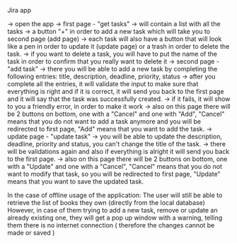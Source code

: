 Jira app

-> open the app
	-> first page - "get tasks"
		-> will contain a list with all the tasks
		-> a button "+" in order to add a new task which will take you to second page (add page)
		-> each task will also have a button that will look like a pen in order to update it (update page) or a trash in order to delete the task.
		-> if you want to delete a task, you will have to put the name of the task in order to confirm that you really want to delete it
	-> second page - "add task"
		-> there you will be able to add a new task by completing the following entries: title, description, deadline, priority, status
		-> after you complete all the entries, it will validate the input to make sure that everything is right and if it is correct, it will send you back to the first page and it will say that the task was successfully created.
		-> if it fails, it will show to you a friendly error, in order to make it work
		-> also on this page there will be 2 buttons on bottom, one with a "Cancel" and one with "Add", "Cancel" means that you do not want to add a task anymore and you will be redirected to first page, "Add" means that you want to add the task.
	-> update page - "update task"
		-> you will be able to update the description, deadline, priority and status, you can't change the title of the task.
		-> there will be validations again and also if everything is alright it will send you back to the first page.
		-> also on this page there will be 2 buttons on bottom, one with a "Update" and one with a "Cancel", "Cancel" means that you do not want to modify that task, so you will be redirected to first page, "Update" means that you want to save the updated task.

In the case of offline usage of the application:
	The user will still be able to retrieve the list of books they own (directly from the local database)
	However, in case of them trying to add a new task, remove or update an already existing one,
	they will get a pop up window with a warning, telling them there is no internet connection
	( therefore the changes cannot be made or saved )
      
